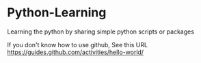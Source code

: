 # Python-Learning
Learning the python by sharing simple python scripts or packages

If you don't know how to use github, See this URL https://guides.github.com/activities/hello-world/
